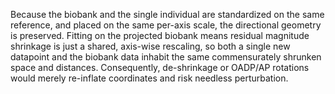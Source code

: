 Because the biobank and the single individual are standardized on the same reference, and placed on the same per-axis scale, the directional geometry is preserved. Fitting on the projected biobank means residual magnitude shrinkage is just a shared, axis-wise rescaling, so both a single new datapoint and the biobank data inhabit the same commensurately shrunken space and distances. Consequently, de-shrinkage or OADP/AP rotations would merely re-inflate coordinates and risk needless perturbation.
